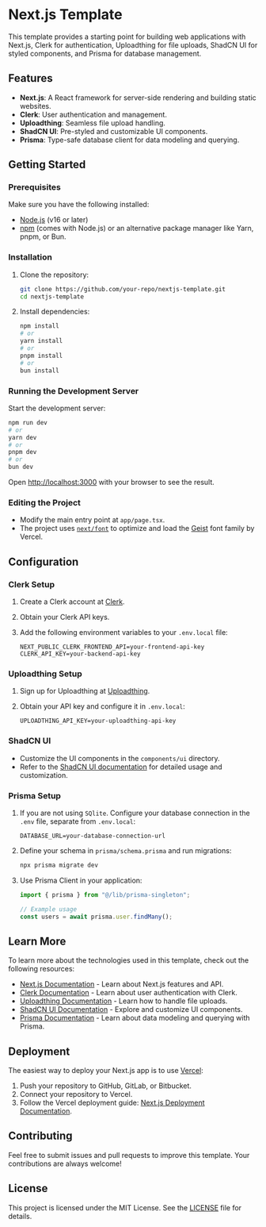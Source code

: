 # Next.js Template

This template provides a starting point for building web applications with Next.js, Clerk for authentication, Uploadthing for file uploads, ShadCN UI for styled components, and Prisma for database management.

## Features

- **Next.js**: A React framework for server-side rendering and building static websites.
- **Clerk**: User authentication and management.
- **Uploadthing**: Seamless file upload handling.
- **ShadCN UI**: Pre-styled and customizable UI components.
- **Prisma**: Type-safe database client for data modeling and querying.

## Getting Started

### Prerequisites

Make sure you have the following installed:

- [Node.js](https://nodejs.org/) (v16 or later)
- [npm](https://www.npmjs.com/) (comes with Node.js) or an alternative package manager like Yarn, pnpm, or Bun.

### Installation

1. Clone the repository:

   ```bash
   git clone https://github.com/your-repo/nextjs-template.git
   cd nextjs-template
   ```

2. Install dependencies:

   ```bash
   npm install
   # or
   yarn install
   # or
   pnpm install
   # or
   bun install
   ```

### Running the Development Server

Start the development server:

```bash
npm run dev
# or
yarn dev
# or
pnpm dev
# or
bun dev
```

Open [http://localhost:3000](http://localhost:3000) with your browser to see the result.

### Editing the Project

- Modify the main entry point at `app/page.tsx`.
- The project uses [`next/font`](https://nextjs.org/docs/app/building-your-application/optimizing/fonts) to optimize and load the [Geist](https://vercel.com/font) font family by Vercel.

## Configuration

### Clerk Setup

1. Create a Clerk account at [Clerk](https://clerk.dev/).
2. Obtain your Clerk API keys.
3. Add the following environment variables to your `.env.local` file:

   ```env
   NEXT_PUBLIC_CLERK_FRONTEND_API=your-frontend-api-key
   CLERK_API_KEY=your-backend-api-key
   ```

### Uploadthing Setup

1. Sign up for Uploadthing at [Uploadthing](https://uploadthing.com/).
2. Obtain your API key and configure it in `.env.local`:

   ```.env.local
   UPLOADTHING_API_KEY=your-uploadthing-api-key
   ```

### ShadCN UI

- Customize the UI components in the `components/ui` directory.
- Refer to the [ShadCN UI documentation](https://shadcn.dev/) for detailed usage and customization.

### Prisma Setup

1. If you are not using `SQlite`. Configure your database connection in the `.env` file, separate from `.env.local`:

   ```env
   DATABASE_URL=your-database-connection-url
   ```

2. Define your schema in `prisma/schema.prisma` and run migrations:

   ```bash
   npx prisma migrate dev
   ```

3. Use Prisma Client in your application:

   ```typescript
   import { prisma } from "@/lib/prisma-singleton";

   // Example usage
   const users = await prisma.user.findMany();
   ```

## Learn More

To learn more about the technologies used in this template, check out the following resources:

- [Next.js Documentation](https://nextjs.org/docs) - Learn about Next.js features and API.
- [Clerk Documentation](https://clerk.dev/docs) - Learn about user authentication with Clerk.
- [Uploadthing Documentation](https://docs.uploadthing.com/) - Learn how to handle file uploads.
- [ShadCN UI Documentation](https://shadcn.dev/) - Explore and customize UI components.
- [Prisma Documentation](https://www.prisma.io/docs/) - Learn about data modeling and querying with Prisma.

## Deployment

The easiest way to deploy your Next.js app is to use [Vercel](https://vercel.com/new?utm_medium=default-template&filter=next.js&utm_source=create-next-app&utm_campaign=create-next-app-readme):

1. Push your repository to GitHub, GitLab, or Bitbucket.
2. Connect your repository to Vercel.
3. Follow the Vercel deployment guide: [Next.js Deployment Documentation](https://nextjs.org/docs/app/building-your-application/deploying).

## Contributing

Feel free to submit issues and pull requests to improve this template. Your contributions are always welcome!

## License

This project is licensed under the MIT License. See the [LICENSE](LICENSE) file for details.
